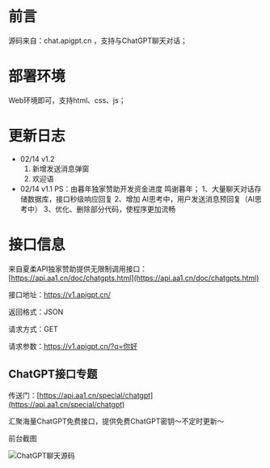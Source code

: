 # 前言

源码来自：chat.apigpt.cn ，支持与ChatGPT聊天对话；

# 部署环境

Web环境即可，支持html、css、js；

# 更新日志
- 02/14 v1.2
  1. 新增发送消息弹窗
  2. 欢迎语
- 02/14 v1.1
PS：由暮年独家赞助开发资金进度 鸣谢暮年；
  1、大量聊天对话存储数据库，接口秒级响应回复
  2、增加 AI思考中，用户发送消息预回复（AI思考中）
  3、优化、删除部分代码，使程序更加流畅

# 接口信息

来自夏柔API独家赞助提供无限制调用接口：[https://api.aa1.cn/doc/chatgpts.html](https://api.aa1.cn/doc/chatgpts.html)

接口地址：https://v1.apigpt.cn/

返回格式：JSON

请求方式：GET

请求参数：https://v1.apigpt.cn/?q=你好

## ChatGPT接口专题

传送门：[https://api.aa1.cn/special/chatgpt](https://api.aa1.cn/special/chatgpt)

汇聚海量ChatGPT免费接口，提供免费ChatGPT密钥～不定时更新～

前台截图


![ChatGPT聊天源码]([https://tucdn.wpon.cn/2023/02/12/c974d4176b51c.png](https://tucdn.wpon.cn/2023/02/12/c974d4176b51c.png))

